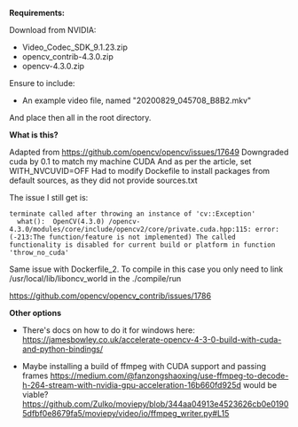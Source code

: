 **Requirements:**

Download from NVIDIA:

* Video_Codec_SDK_9.1.23.zip
* opencv_contrib-4.3.0.zip
*  opencv-4.3.0.zip

Ensure to include:

* An example video file, named "20200829_045708_B8B2.mkv" 

And place then all in the root directory.

**What is this?**

Adapted from https://github.com/opencv/opencv/issues/17649 
Downgraded cuda by 0.1 to match my machine CUDA
And as per the article, set WITH_NVCUVID=OFF
Had to modify Dockefile to install packages from default sources, as they did not provide sources.txt


The issue I still get is:
```
terminate called after throwing an instance of 'cv::Exception'
  what():  OpenCV(4.3.0) /opencv-4.3.0/modules/core/include/opencv2/core/private.cuda.hpp:115: error: (-213:The function/feature is not implemented) The called functionality is disabled for current build or platform in function 'throw_no_cuda'
```

Same issue with Dockerfile_2. To compile in this case you only need to link /usr/local/lib/liboncv_world in the ./compile/run 

https://github.com/opencv/opencv_contrib/issues/1786 

**Other options**
* There's docs on how to do it for windows here:
https://jamesbowley.co.uk/accelerate-opencv-4-3-0-build-with-cuda-and-python-bindings/


* Maybe installing a build of ffmpeg with CUDA support and passing frames https://medium.com/@fanzongshaoxing/use-ffmpeg-to-decode-h-264-stream-with-nvidia-gpu-acceleration-16b660fd925d would be viable? https://github.com/Zulko/moviepy/blob/344aa04913e4523626cb0e01905dfbf0e8679fa5/moviepy/video/io/ffmpeg_writer.py#L15
